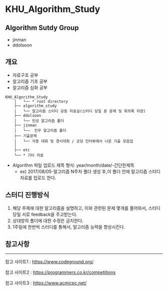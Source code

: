 ﻿# KHU_Algorithm_Study
## Algorithm Sutdy Group
- jinman
- ddolsoon

## 개요
- 자료구조 공부
- 알고리즘 기초 공부
- 알고리즘 심화 공부
```
KHU_Algorithm_Study
    │   └── * root directory
    ├── algorithm_study
    │   └── 알고리즘 스터디 공동 자료실(스터디 당일 푼 문제 및 회의록 저장)
    ├── ddolsoon
    │   └── 민성 알고리즘 폴더
    ├── jinman
    │   └──  진우 알고리즘 폴더
    ├── 기출문제
    │   └── 각종 대회 및 경시대회 / 코딩 인터뷰에서 나온 기출 모음집  
    │        
    ├── etc
	└── * 기타 자료

```
* Algorithm 파일 업로드 제목 형식: year/month/date/-간단한제목
	* ex) 2017/08/05-알고리즘 N주차 폴더 생성 후,이 폴더 안에 알고리즘 스터디 자료를 업로드 한다.

## 스터디 진행방식
1. 해당 주제에 대한 알고리즘을 설명하고, 이와 관련된 문제 몇개를 풀어와서, 스터디 당일 서로 feedback을 주고받는다.
2. 상대방의 폴더에 대한 수정은 금지한다.
3. 1주일에 한번씩 스터디를 통해서, 알고리즘 능력을 향상시킨다.

## 참고사항
----
참고 사이트1 : https://www.codeground.org/

참고 사이트2 : https://programmers.co.kr/competitions

참고 사이트3 : https://www.acmicpc.net/

